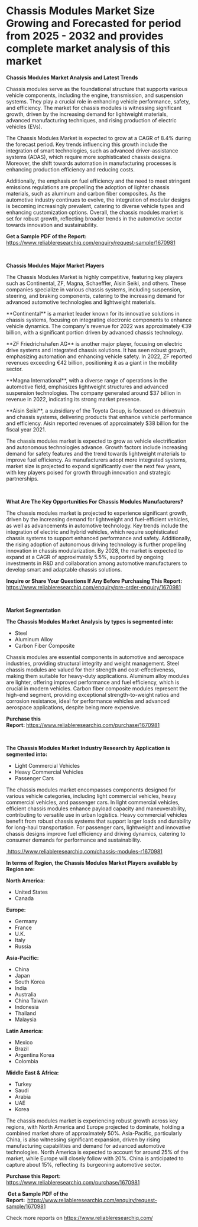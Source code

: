 <p><h1>Chassis Modules Market Size Growing and Forecasted for period from 2025 - 2032 and provides complete market analysis of this market</h1></p><p><strong>Chassis Modules Market Analysis and Latest Trends</strong></p>
<p><p>Chassis modules serve as the foundational structure that supports various vehicle components, including the engine, transmission, and suspension systems. They play a crucial role in enhancing vehicle performance, safety, and efficiency. The market for chassis modules is witnessing significant growth, driven by the increasing demand for lightweight materials, advanced manufacturing techniques, and rising production of electric vehicles (EVs).</p><p>The Chassis Modules Market is expected to grow at a CAGR of 8.4% during the forecast period. Key trends influencing this growth include the integration of smart technologies, such as advanced driver-assistance systems (ADAS), which require more sophisticated chassis designs. Moreover, the shift towards automation in manufacturing processes is enhancing production efficiency and reducing costs.</p><p>Additionally, the emphasis on fuel efficiency and the need to meet stringent emissions regulations are propelling the adoption of lighter chassis materials, such as aluminum and carbon fiber composites. As the automotive industry continues to evolve, the integration of modular designs is becoming increasingly prevalent, catering to diverse vehicle types and enhancing customization options. Overall, the chassis modules market is set for robust growth, reflecting broader trends in the automotive sector towards innovation and sustainability.</p></p>
<p><strong>Get a Sample PDF of the Report:&nbsp;</strong> <a href="https://www.reliableresearchiq.com/enquiry/request-sample/1670981?utm_campaign=2268&utm_medium=2&utm_source=Github&utm_content=ia&utm_term=30032025&utm_id=chassis-modules">https://www.reliableresearchiq.com/enquiry/request-sample/1670981</a></p>
<p>&nbsp;</p>
<p><strong>Chassis Modules Major Market Players</strong></p>
<p><p>The Chassis Modules Market is highly competitive, featuring key players such as Continental, ZF, Magna, Schaeffler, Aisin Seiki, and others. These companies specialize in various chassis systems, including suspension, steering, and braking components, catering to the increasing demand for advanced automotive technologies and lightweight materials.</p><p>**Continental** is a market leader known for its innovative solutions in chassis systems, focusing on integrating electronic components to enhance vehicle dynamics. The company's revenue for 2022 was approximately €39 billion, with a significant portion driven by advanced chassis technology.</p><p>**ZF Friedrichshafen AG** is another major player, focusing on electric drive systems and integrated chassis solutions. It has seen robust growth, emphasizing automation and enhancing vehicle safety. In 2022, ZF reported revenues exceeding €42 billion, positioning it as a giant in the mobility sector.</p><p>**Magna International**, with a diverse range of operations in the automotive field, emphasizes lightweight structures and advanced suspension technologies. The company generated around $37 billion in revenue in 2022, indicating its strong market presence.</p><p>**Aisin Seiki**, a subsidiary of the Toyota Group, is focused on drivetrain and chassis systems, delivering products that enhance vehicle performance and efficiency. Aisin reported revenues of approximately $38 billion for the fiscal year 2021.</p><p>The chassis modules market is expected to grow as vehicle electrification and autonomous technologies advance. Growth factors include increasing demand for safety features and the trend towards lightweight materials to improve fuel efficiency. As manufacturers adopt more integrated systems, market size is projected to expand significantly over the next few years, with key players poised for growth through innovation and strategic partnerships.</p></p>
<p>&nbsp;</p>
<p><strong>What Are The Key Opportunities For Chassis Modules Manufacturers?</strong></p>
<p><p>The chassis modules market is projected to experience significant growth, driven by the increasing demand for lightweight and fuel-efficient vehicles, as well as advancements in automotive technology. Key trends include the integration of electric and hybrid vehicles, which require sophisticated chassis systems to support enhanced performance and safety. Additionally, the rising adoption of autonomous driving technology is further propelling innovation in chassis modularization. By 2028, the market is expected to expand at a CAGR of approximately 5.5%, supported by ongoing investments in R&D and collaboration among automotive manufacturers to develop smart and adaptable chassis solutions.</p></p>
<p><strong>Inquire or Share Your Questions If Any Before Purchasing This Report:</strong> <a href="https://www.reliableresearchiq.com/enquiry/pre-order-enquiry/1670981?utm_campaign=2268&utm_medium=2&utm_source=Github&utm_content=ia&utm_term=30032025&utm_id=chassis-modules">https://www.reliableresearchiq.com/enquiry/pre-order-enquiry/1670981</a></p>
<p>&nbsp;</p>
<p><strong>Market Segmentation</strong></p>
<p><strong>The Chassis Modules Market Analysis by types is segmented into:</strong></p>
<p><ul><li>Steel</li><li>Aluminum Alloy</li><li>Carbon Fiber Composite</li></ul></p>
<p><p>Chassis modules are essential components in automotive and aerospace industries, providing structural integrity and weight management. Steel chassis modules are valued for their strength and cost-effectiveness, making them suitable for heavy-duty applications. Aluminum alloy modules are lighter, offering improved performance and fuel efficiency, which is crucial in modern vehicles. Carbon fiber composite modules represent the high-end segment, providing exceptional strength-to-weight ratios and corrosion resistance, ideal for performance vehicles and advanced aerospace applications, despite being more expensive.</p></p>
<p><strong>Purchase this Report:&nbsp;</strong><a href="https://www.reliableresearchiq.com/purchase/1670981?utm_campaign=2268&utm_medium=2&utm_source=Github&utm_content=ia&utm_term=30032025&utm_id=chassis-modules">https://www.reliableresearchiq.com/purchase/1670981</a></p>
<p>&nbsp;</p>
<p><strong>The Chassis Modules Market Industry Research by Application is segmented into:</strong></p>
<p><ul><li>Light Commercial Vehicles</li><li>Heavy Commercial Vehicles</li><li>Passenger Cars</li></ul></p>
<p><p>The chassis modules market encompasses components designed for various vehicle categories, including light commercial vehicles, heavy commercial vehicles, and passenger cars. In light commercial vehicles, efficient chassis modules enhance payload capacity and maneuverability, contributing to versatile use in urban logistics. Heavy commercial vehicles benefit from robust chassis systems that support larger loads and durability for long-haul transportation. For passenger cars, lightweight and innovative chassis designs improve fuel efficiency and driving dynamics, catering to consumer demands for performance and sustainability.</p></p>
<p><a href="https://www.reliableresearchiq.com/chassis-modules-r1670981?utm_campaign=2268&utm_medium=2&utm_source=Github&utm_content=ia&utm_term=30032025&utm_id=chassis-modules">&nbsp;https://www.reliableresearchiq.com/chassis-modules-r1670981</a></p>
<p><strong>In terms of Region, the Chassis Modules Market Players available by Region are:</strong></p>
<p>
    <p> <strong> North America: </strong>
        <ul>
            <li>United States</li>
            <li>Canada</li>
        </ul>
        </p> 
    <p> <strong> Europe: </strong>
        <ul>
            <li>Germany</li>
            <li>France</li>
            <li>U.K.</li>
            <li>Italy</li>
            <li>Russia</li>
        </ul>
        </p> 
    <p> <strong> Asia-Pacific: </strong>
        <ul>
            <li>China</li>
            <li>Japan</li>
            <li>South Korea</li>
            <li>India</li>
            <li>Australia</li>
            <li>China Taiwan</li>
            <li>Indonesia</li>
            <li>Thailand</li>
            <li>Malaysia</li>
        </ul>
        </p> 
    <p> <strong> Latin America: </strong>
        <ul>
            <li>Mexico</li>
            <li>Brazil</li>
            <li>Argentina Korea</li>
            <li>Colombia</li>
        </ul>
        </p> 
    <p> <strong> Middle East & Africa: </strong>
        <ul>
            <li>Turkey</li>
            <li>Saudi</li>
            <li>Arabia</li>
            <li>UAE</li>
            <li>Korea</li>
        </ul>
    </p>
    </p>
<p><p>The chassis modules market is experiencing robust growth across key regions, with North America and Europe projected to dominate, holding a combined market share of approximately 50%. Asia-Pacific, particularly China, is also witnessing significant expansion, driven by rising manufacturing capabilities and demand for advanced automotive technologies. North America is expected to account for around 25% of the market, while Europe will closely follow with 20%. China is anticipated to capture about 15%, reflecting its burgeoning automotive sector.</p></p>
<p><strong>Purchase this Report: </strong><a href="https://www.reliableresearchiq.com/purchase/1670981?utm_campaign=2268&utm_medium=2&utm_source=Github&utm_content=ia&utm_term=30032025&utm_id=chassis-modules">https://www.reliableresearchiq.com/purchase/1670981</a></p>
<p>&nbsp;<strong>Get a Sample PDF of the Report:&nbsp;&nbsp;</strong><a href="https://www.reliableresearchiq.com/enquiry/request-sample/1670981?utm_campaign=2268&utm_medium=2&utm_source=Github&utm_content=ia&utm_term=30032025&utm_id=chassis-modules">https://www.reliableresearchiq.com/enquiry/request-sample/1670981</a></p>
<p><strong></strong></p>
<p>Check more reports on <a href="https://www.reliableresearchiq.com/?utm_campaign=2268&utm_medium=2&utm_source=Github&utm_content=ia&utm_term=30032025&utm_id=chassis-modules">https://www.reliableresearchiq.com/</a></p>
